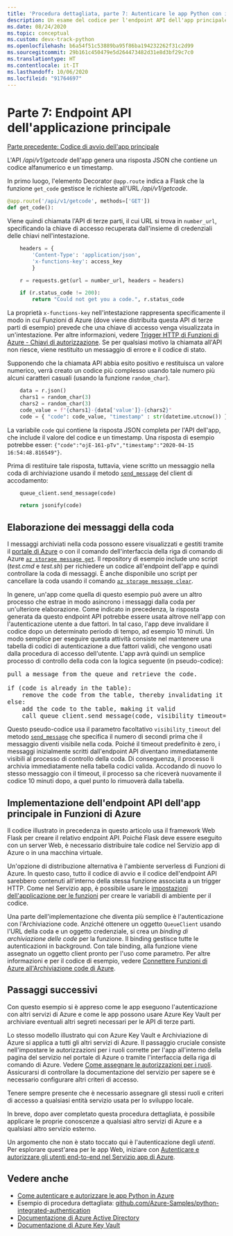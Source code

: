 ```yaml
---
title: 'Procedura dettagliata, parte 7: Autenticare le app Python con i servizi di Azure'
description: Un esame del codice per l'endpoint API dell'app principale, che usa l'endpoint API di terze parti e scrive un messaggio nell'Archiviazione code di Azure.
ms.date: 08/24/2020
ms.topic: conceptual
ms.custom: devx-track-python
ms.openlocfilehash: b6a54f51c53889ba95f86ba194232262f31c2d99
ms.sourcegitcommit: 29b161c450479e5d264473482d31e8d3bf29c7c0
ms.translationtype: HT
ms.contentlocale: it-IT
ms.lasthandoff: 10/06/2020
ms.locfileid: "91764697"
---
```

# <a name="part-7-main-application-api-endpoint"></a>Parte 7: Endpoint API dell'applicazione principale

[Parte precedente: Codice di avvio dell'app principale](walkthrough-tutorial-authentication-06.md)

L'API */api/v1/getcode* dell'app genera una risposta JSON che contiene un codice alfanumerico e un timestamp.

In primo luogo, l'elemento Decorator `@app.route` indica a Flask che la funzione `get_code` gestisce le richieste all'URL */api/v1/getcode*.

```python
@app.route('/api/v1/getcode', methods=['GET'])
def get_code():
```

Viene quindi chiamata l'API di terze parti, il cui URL si trova in `number_url`, specificando la chiave di accesso recuperata dall'insieme di credenziali delle chiavi nell'intestazione.

```python
    headers = {
        'Content-Type': 'application/json',
        'x-functions-key': access_key
        }

    r = requests.get(url = number_url, headers = headers)

    if (r.status_code != 200):
        return "Could not get you a code.", r.status_code
```

La proprietà `x-functions-key` nell'intestazione rappresenta specificamente il modo in cui Funzioni di Azure (dove viene distribuita questa API di terze parti di esempio) prevede che una chiave di accesso venga visualizzata in un'intestazione. Per altre informazioni, vedere [Trigger HTTP di Funzioni di Azure - Chiavi di autorizzazione](/azure/azure-functions/functions-bindings-http-webhook-trigger?tabs=csharp#authorization-keys). Se per qualsiasi motivo la chiamata all'API non riesce, viene restituito un messaggio di errore e il codice di stato.

Supponendo che la chiamata API abbia esito positivo e restituisca un valore numerico, verrà creato un codice più complesso usando tale numero più alcuni caratteri casuali (usando la funzione `random_char`).

```python
    data = r.json()
    chars1 = random_char(3)
    chars2 = random_char(3)
    code_value = f"{chars1}-{data['value']}-{chars2}"
    code = { "code": code_value, "timestamp" : str(datetime.utcnow()) }
```

La variabile `code` qui contiene la risposta JSON completa per l'API dell'app, che include il valore del codice e un timestamp. Una risposta di esempio potrebbe esser: `{"code":"ojE-161-pTv","timestamp":"2020-04-15 16:54:48.816549"}`.

Prima di restituire tale risposta, tuttavia, viene scritto un messaggio nella coda di archiviazione usando il metodo [`send_message`](/python/api/azure-storage-queue/azure.storage.queue.queueclient#send-message-content----kwargs-) del client di accodamento:

```python
    queue_client.send_message(code)

    return jsonify(code)
```

## <a name="processing-queue-messages"></a>Elaborazione dei messaggi della coda

I messaggi archiviati nella coda possono essere visualizzati e gestiti tramite il [portale di Azure](/azure/storage/queues/storage-quickstart-queues-portal#view-message-properties) o con il comando dell'interfaccia della riga di comando di Azure [`az storage message get`](/cli/azure/storage/message#az-storage-message-get). Il repository di esempio include uno script (*test.cmd* e *test.sh*) per richiedere un codice all'endpoint dell'app e quindi controllare la coda di messaggi. È anche disponibile uno script per cancellare la coda usando il comando [`az storage message clear`](/cli/azure/storage/message#az-storage-message-clear).

In genere, un'app come quella di questo esempio può avere un altro processo che estrae in modo asincrono i messaggi dalla coda per un'ulteriore elaborazione. Come indicato in precedenza, la risposta generata da questo endpoint API potrebbe essere usata altrove nell'app con l'autenticazione utente a due fattori. In tal caso, l'app deve invalidare il codice dopo un determinato periodo di tempo, ad esempio 10 minuti. Un modo semplice per eseguire questa attività consiste nel mantenere una tabella di codici di autenticazione a due fattori validi, che vengono usati dalla procedura di accesso dell'utente. L'app avrà quindi un semplice processo di controllo della coda con la logica seguente (in pseudo-codice):

<pre>
pull a message from the queue and retrieve the code.

if (code is already in the table):
    remove the code from the table, thereby invalidating it
else:
    add the code to the table, making it valid
    call queue_client.send_message(code, visibility_timeout=600)
</pre>

Questo pseudo-codice usa il parametro facoltativo `visibility_timeout` del metodo [`send_message`](/python/api/azure-storage-queue/azure.storage.queue.queueclient#send-message-content----kwargs-) che specifica il numero di secondi prima che il messaggio diventi visibile nella coda. Poiché il timeout predefinito è zero, i messaggi inizialmente scritti dall'endpoint API diventano immediatamente visibili al processo di controllo della coda. Di conseguenza, il processo li archivia immediatamente nella tabella codici valida. Accodando di nuovo lo stesso messaggio con il timeout, il processo sa che riceverà nuovamente il codice 10 minuti dopo, a quel punto lo rimuoverà dalla tabella.

## <a name="implementing-the-main-app-api-endpoint-in-azure-functions"></a>Implementazione dell'endpoint API dell'app principale in Funzioni di Azure

Il codice illustrato in precedenza in questo articolo usa il framework Web Flask per creare il relativo endpoint API. Poiché Flask deve essere eseguito con un server Web, è necessario distribuire tale codice nel Servizio app di Azure o in una macchina virtuale.

Un'opzione di distribuzione alternativa è l'ambiente serverless di Funzioni di Azure. In questo caso, tutto il codice di avvio e il codice dell'endpoint API sarebbero contenuti all'interno della stessa funzione associata a un trigger HTTP. Come nel Servizio app, è possibile usare le [impostazioni dell'applicazione per le funzioni](/azure/azure-functions/functions-how-to-use-azure-function-app-settings#settings) per creare le variabili di ambiente per il codice.

Una parte dell'implementazione che diventa più semplice è l'autenticazione con l'Archiviazione code. Anziché ottenere un oggetto `QueueClient` usando l'URL della coda e un oggetto credenziale, si crea un *binding di archiviazione delle code* per la funzione. Il binding gestisce tutte le autenticazioni in background. Con tale binding, alla funzione viene assegnato un oggetto client pronto per l'uso come parametro. Per altre informazioni e per il codice di esempio, vedere [Connettere Funzioni di Azure all'Archiviazione code di Azure](/azure/azure-functions/functions-add-output-binding-storage-queue-cli?tabs=bash%2Cbrowser&pivots=programming-language-python).

## <a name="next-steps"></a>Passaggi successivi

Con questo esempio si è appreso come le app eseguono l'autenticazione con altri servizi di Azure e come le app possono usare Azure Key Vault per archiviare eventuali altri segreti necessari per le API di terze parti.

Lo stesso modello illustrato qui con Azure Key Vault e Archiviazione di Azure si applica a tutti gli altri servizi di Azure. Il passaggio cruciale consiste nell'impostare le autorizzazioni per i ruoli corrette per l'app all'interno della pagina del servizio nel portale di Azure o tramite l'interfaccia della riga di comando di Azure. Vedere [Come assegnare le autorizzazioni per i ruoli](/azure/role-based-access-control/role-assignments-steps). Assicurarsi di controllare la documentazione del servizio per sapere se è necessario configurare altri criteri di accesso.

Tenere sempre presente che è necessario assegnare gli stessi ruoli e criteri di accesso a qualsiasi entità servizio usata per lo sviluppo locale.

In breve, dopo aver completato questa procedura dettagliata, è possibile applicare le proprie conoscenze a qualsiasi altro servizi di Azure e a qualsiasi altro servizio esterno.

Un argomento che non è stato toccato qui è l'autenticazione degli *utenti*. Per esplorare quest'area per le app Web, iniziare con [Autenticare e autorizzare gli utenti end-to-end nel Servizio app di Azure](/azure/app-service/tutorial-auth-aad?pivots=platform-linux).

## <a name="see-also"></a>Vedere anche

- [Come autenticare e autorizzare le app Python in Azure](azure-sdk-authenticate.md)
- Esempio di procedura dettagliata: [github.com/Azure-Samples/python-integrated-authentication](https://github.com/Azure-Samples/python-integrated-authentication)
- [Documentazione di Azure Active Directory](/azure/active-directory)
- [Documentazione di Azure Key Vault](/azure/key-vault)
